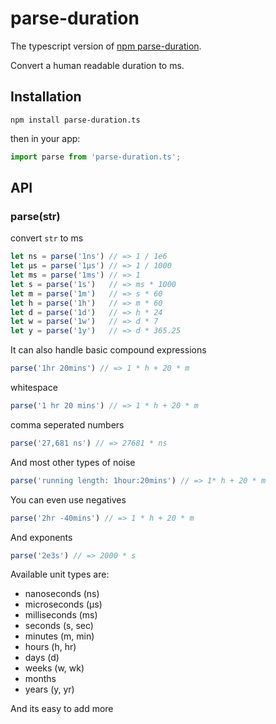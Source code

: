 
# parse-duration

The typescript version of [npm parse-duration](https://github.com/jkroso/parse-duration).

Convert a human readable duration to ms.

## Installation

`npm install parse-duration.ts`

then in your app:

```typescript
import parse from 'parse-duration.ts';
```

## API

### parse(str)

  convert `str` to ms

```typescript
let ns = parse('1ns') // => 1 / 1e6
let μs = parse('1μs') // => 1 / 1000
let ms = parse('1ms') // => 1
let s = parse('1s')   // => ms * 1000
let m = parse('1m')   // => s * 60
let h = parse('1h')   // => m * 60
let d = parse('1d')   // => h * 24
let w = parse('1w')   // => d * 7
let y = parse('1y')   // => d * 365.25
```

It can also handle basic compound expressions

```js
parse('1hr 20mins') // => 1 * h + 20 * m
```

whitespace

```js
parse('1 hr 20 mins') // => 1 * h + 20 * m
```

comma seperated numbers

```js
parse('27,681 ns') // => 27681 * ns
```

And most other types of noise

```js
parse('running length: 1hour:20mins') // => 1* h + 20 * m
```

You can even use negatives

```js
parse('2hr -40mins') // => 1 * h + 20 * m
```

And exponents

```js
parse('2e3s') // => 2000 * s
```

Available unit types are:

- nanoseconds (ns)
- microseconds (μs)
- milliseconds (ms)
- seconds (s, sec)
- minutes (m, min)
- hours (h, hr)
- days (d)
- weeks (w, wk)
- months
- years (y, yr)

And its easy to add more